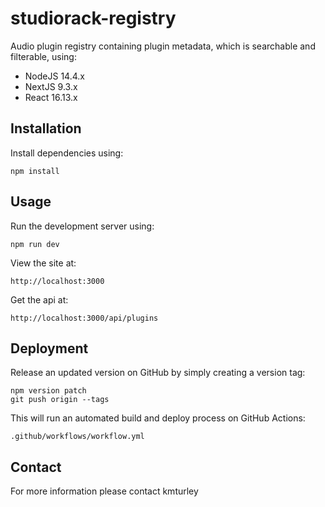 # studiorack-registry

Audio plugin registry containing plugin metadata, which is searchable and filterable, using:

* NodeJS 14.4.x
* NextJS 9.3.x
* React 16.13.x


## Installation

Install dependencies using:

    npm install


## Usage

Run the development server using:

    npm run dev

View the site at:

    http://localhost:3000

Get the api at:

    http://localhost:3000/api/plugins


## Deployment

Release an updated version on GitHub by simply creating a version tag:

    npm version patch
    git push origin --tags

This will run an automated build and deploy process on GitHub Actions:

    .github/workflows/workflow.yml


## Contact

For more information please contact kmturley
